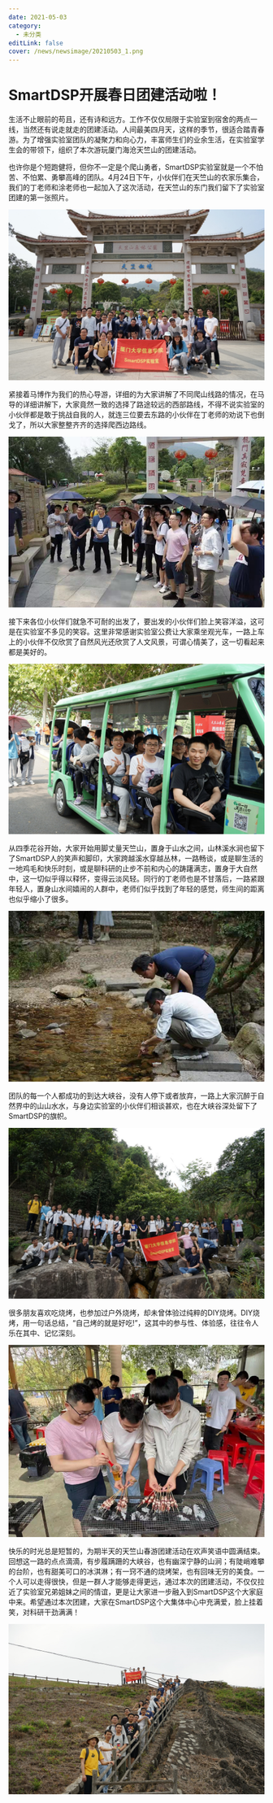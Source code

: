 ```yaml
---
date: 2021-05-03
category:
  - 未分类
editLink: false
cover: /news/newsimage/20210503_1.png
---
```



# SmartDSP开展春日团建活动啦！

生活不止眼前的苟且，还有诗和远方。工作不仅仅局限于实验室到宿舍的两点一线，当然还有说走就走的团建活动。人间最美四月天，这样的季节，很适合踏青春游。为了增强实验室团队的凝聚力和向心力，丰富师生们的业余生活，在实验室学生会的带领下，组织了本次游玩厦门海沧天竺山的团建活动。
<!-- more -->


也许你是个短跑健将，但你不一定是个爬山勇者，SmartDSP实验室就是一个不怕苦、不怕累、勇攀高峰的团队。4月24日下午，小伙伴们在天竺山的农家乐集合，我们的丁老师和涂老师也一起加入了这次活动，在天竺山的东门我们留下了实验室团建的第一张照片。

![](/news/newsimage/20210503_1.png)

紧接着马博作为我们的热心导游，详细的为大家讲解了不同爬山线路的情况，在马导的详细讲解下，大家竟然一致的选择了路途较远的西部路线，不得不说实验室的小伙伴都是敢于挑战自我的人，就连三位要去东路的小伙伴在丁老师的劝说下也倒戈了，所以大家整整齐齐的选择爬西边路线。

![](/news/newsimage/20210503_2.png)

接下来各位小伙伴们就急不可耐的出发了，要出发的小伙伴们脸上笑容洋溢，这可是在实验室不多见的笑容。这里非常感谢实验室公费让大家乘坐观光车，一路上车上的小伙伴不仅欣赏了自然风光还欣赏了人文风景，可谓心情美了，这一切看起来都是美好的。

![](/news/newsimage/20210503_3.png)

从四季花谷开始，大家开始用脚丈量天竺山，置身于山水之间，山林溪水涧也留下了SmartDSP人的笑声和脚印，大家跨越溪水穿越丛林，一路畅谈，或是聊生活的一地鸡毛和快乐时刻，或是聊科研的止步不前和内心的踌躇满志，置身于大自然中，这一切似乎得以释怀，变得云淡风轻。同行的丁老师也是不甘落后，一路紧跟年轻人，置身山水间嬉闹的人群中，老师们似乎找到了年轻的感觉，师生间的距离也似乎缩小了很多。

![](/news/newsimage/20210503_4.png)

团队的每一个人都成功的到达大峡谷，没有人停下或者放弃，一路上大家沉醉于自然界中的山山水水，与身边实验室的小伙伴们相谈甚欢，也在大峡谷深处留下了SmartDSP的旗帜。

![](/news/newsimage/20210503_5.png)

很多朋友喜欢吃烧烤，也参加过户外烧烤，却未曾体验过纯粹的DIY烧烤。DIY烧烤，用一句话总结，“自己烤的就是好吃!”，这其中的参与性、体验感，往往令人乐在其中、记忆深刻。

![](/news/newsimage/20210503_6.png)

快乐的时光总是短暂的，为期半天的天竺山春游团建活动在欢声笑语中圆满结束。回想这一路的点点滴滴，有步履蹒跚的大峡谷，也有幽深宁静的山涧；有陡峭难攀的台阶，也有甜美可口的冰淇淋；有一窍不通的烧烤架，也有回味无穷的美食。一个人可以走得很快，但是一群人才能够走得更远，通过本次的团建活动，不仅仅拉近了实验室兄弟姐妹之间的情谊，更是让大家进一步融入到SmartDSP这个大家庭中来。希望通过本次团建，大家在SmartDSP这个大集体中心中充满爱，脸上挂着笑，对科研干劲满满！

![](/news/newsimage/20210503_7.png)